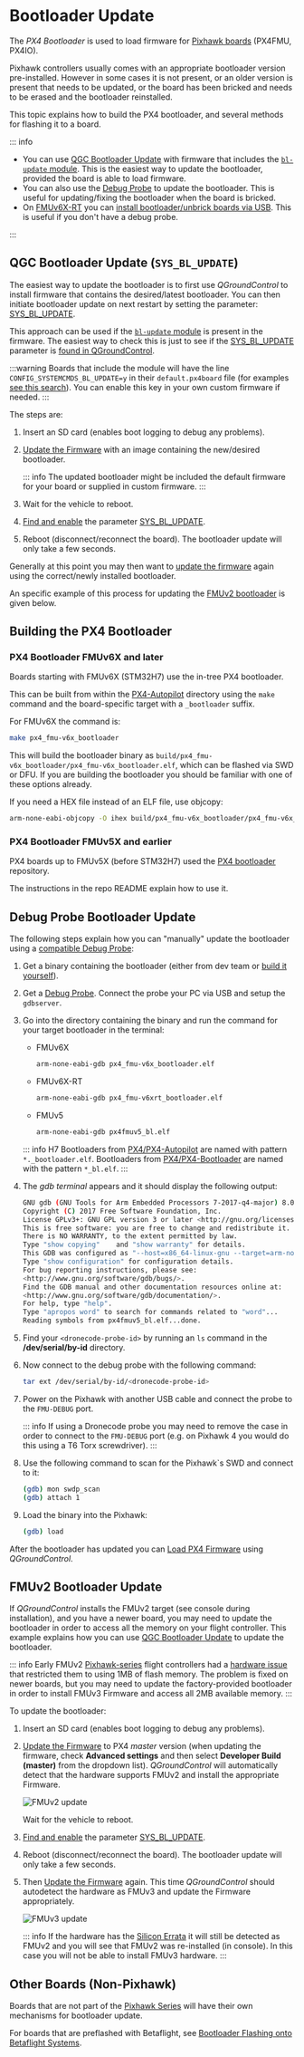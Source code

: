 # Bootloader Update

The _PX4 Bootloader_ is used to load firmware for [Pixhawk boards](../flight_controller/pixhawk_series.md) (PX4FMU, PX4IO).

Pixhawk controllers usually comes with an appropriate bootloader version pre-installed.
However in some cases it is not present, or an older version is present that needs to be updated, or the board has been bricked and needs to be erased and the bootloader reinstalled.

This topic explains how to build the PX4 bootloader, and several methods for flashing it to a board.

::: info

- You can use [QGC Bootloader Update](#qgc-bootloader-update-sys-bl-update) with firmware that includes the [`bl-update` module](../modules/modules_command.md#bl-update).
  This is the easiest way to update the bootloader, provided the board is able to load firmware.
- You can also use the [Debug Probe](#debug-probe-bootloader-update) to update the bootloader.
  This is useful for updating/fixing the bootloader when the board is bricked.
- On [FMUv6X-RT](../flight_controller/pixhawk6x-rt.md) you can [install bootloader/unbrick boards via USB](bootloader_update_v6xrt.md).
  This is useful if you don't have a debug probe.

:::

## QGC Bootloader Update (`SYS_BL_UPDATE`)

The easiest way to update the bootloader is to first use _QGroundControl_ to install firmware that contains the desired/latest bootloader.
You can then initiate bootloader update on next restart by setting the parameter: [SYS_BL_UPDATE](../advanced_config/parameter_reference.md#SYS_BL_UPDATE).

This approach can be used if the [`bl-update` module](../modules/modules_command.md#bl-update) is present in the firmware.
The easiest way to check this is just to see if the [SYS_BL_UPDATE](../advanced_config/parameter_reference.md#SYS_BL_UPDATE) parameter is [found in QGroundControl](../advanced_config/parameters.md#finding-a-parameter).

:::warning
Boards that include the module will have the line `CONFIG_SYSTEMCMDS_BL_UPDATE=y` in their `default.px4board` file (for examples [see this search](https://github.com/search?q=repo%3APX4%2FPX4-Autopilot+path%3A**%2Fdefault.px4board+CONFIG_SYSTEMCMDS_BL_UPDATE%3Dy&type=code)).
You can enable this key in your own custom firmware if needed.
:::

The steps are:

1. Insert an SD card (enables boot logging to debug any problems).
1. [Update the Firmware](../config/firmware.md#custom) with an image containing the new/desired bootloader.

   ::: info
   The updated bootloader might be included the default firmware for your board or supplied in custom firmware.
   :::

1. Wait for the vehicle to reboot.
1. [Find and enable](../advanced_config/parameters.md) the parameter [SYS_BL_UPDATE](../advanced_config/parameter_reference.md#SYS_BL_UPDATE).
1. Reboot (disconnect/reconnect the board).
   The bootloader update will only take a few seconds.

Generally at this point you may then want to [update the firmware](../config/firmware.md) again using the correct/newly installed bootloader.

An specific example of this process for updating the [FMUv2 bootloader](#fmuv2-bootloader-update) is given below.

## Building the PX4 Bootloader

### PX4 Bootloader FMUv6X and later

Boards starting with FMUv6X (STM32H7) use the in-tree PX4 bootloader.

This can be built from within the [PX4-Autopilot](https://github.com/PX4/PX4-Autopilot) directory using the `make` command and the board-specific target with a `_bootloader` suffix.

For FMUv6X the command is:

```sh
make px4_fmu-v6x_bootloader
```

This will build the bootloader binary as `build/px4_fmu-v6x_bootloader/px4_fmu-v6x_bootloader.elf`, which can be flashed via SWD or DFU.
If you are building the bootloader you should be familiar with one of these options already.

If you need a HEX file instead of an ELF file, use objcopy:

```sh
arm-none-eabi-objcopy -O ihex build/px4_fmu-v6x_bootloader/px4_fmu-v6x_bootloader.elf px4_fmu-v6x_bootloader.hex
```

### PX4 Bootloader FMUv5X and earlier

PX4 boards up to FMUv5X (before STM32H7) used the [PX4 bootloader](https://github.com/PX4/Bootloader) repository.

The instructions in the repo README explain how to use it.

## Debug Probe Bootloader Update

The following steps explain how you can "manually" update the bootloader using a [compatible Debug Probe](../debug/swd_debug.md#debug-probes-for-px4-hardware):

1. Get a binary containing the bootloader (either from dev team or [build it yourself](#building-the-px4-bootloader)).
2. Get a [Debug Probe](../debug/swd_debug.md#debug-probes-for-px4-hardware).
   Connect the probe your PC via USB and setup the `gdbserver`.
3. Go into the directory containing the binary and run the command for your target bootloader in the terminal:

   - FMUv6X

     ```sh
     arm-none-eabi-gdb px4_fmu-v6x_bootloader.elf
     ```

   - FMUv6X-RT

     ```sh
     arm-none-eabi-gdb px4_fmu-v6xrt_bootloader.elf
     ```

   - FMUv5

     ```sh
     arm-none-eabi-gdb px4fmuv5_bl.elf
     ```

   ::: info
   H7 Bootloaders from [PX4/PX4-Autopilot](https://github.com/PX4/PX4-Autopilot) are named with pattern `*._bootloader.elf`.
   Bootloaders from [PX4/PX4-Bootloader](https://github.com/PX4/PX4-Bootloader) are named with the pattern `*_bl.elf`.
   :::

4. The _gdb terminal_ appears and it should display the following output:

   ```sh
   GNU gdb (GNU Tools for Arm Embedded Processors 7-2017-q4-major) 8.0.50.20171128-git
   Copyright (C) 2017 Free Software Foundation, Inc.
   License GPLv3+: GNU GPL version 3 or later <http://gnu.org/licenses/gpl.html>
   This is free software: you are free to change and redistribute it.
   There is NO WARRANTY, to the extent permitted by law.
   Type "show copying"    and "show warranty" for details.
   This GDB was configured as "--host=x86_64-linux-gnu --target=arm-none-eabi".
   Type "show configuration" for configuration details.
   For bug reporting instructions, please see:
   <http://www.gnu.org/software/gdb/bugs/>.
   Find the GDB manual and other documentation resources online at:
   <http://www.gnu.org/software/gdb/documentation/>.
   For help, type "help".
   Type "apropos word" to search for commands related to "word"...
   Reading symbols from px4fmuv5_bl.elf...done.
   ```

5. Find your `<dronecode-probe-id>` by running an `ls` command in the **/dev/serial/by-id** directory.
6. Now connect to the debug probe with the following command:

   ```sh
   tar ext /dev/serial/by-id/<dronecode-probe-id>
   ```

7. Power on the Pixhawk with another USB cable and connect the probe to the `FMU-DEBUG` port.

   ::: info
   If using a Dronecode probe you may need to remove the case in order to connect to the `FMU-DEBUG` port (e.g. on Pixhawk 4 you would do this using a T6 Torx screwdriver).
   :::

8. Use the following command to scan for the Pixhawk`s SWD and connect to it:

   ```sh
   (gdb) mon swdp_scan
   (gdb) attach 1
   ```

9. Load the binary into the Pixhawk:

   ```sh
   (gdb) load
   ```

After the bootloader has updated you can [Load PX4 Firmware](../config/firmware.md) using _QGroundControl_.

## FMUv2 Bootloader Update

If _QGroundControl_ installs the FMUv2 target (see console during installation), and you have a newer board, you may need to update the bootloader in order to access all the memory on your flight controller.
This example explains how you can use [QGC Bootloader Update](qgc-bootloader-update-sys-bl-update) to update the bootloader.

::: info
Early FMUv2 [Pixhawk-series](../flight_controller/pixhawk_series.md#fmu_versions) flight controllers had a [hardware issue](../flight_controller/silicon_errata.md#fmuv2-pixhawk-silicon-errata) that restricted them to using 1MB of flash memory.
The problem is fixed on newer boards, but you may need to update the factory-provided bootloader in order to install FMUv3 Firmware and access all 2MB available memory.
:::

To update the bootloader:

1. Insert an SD card (enables boot logging to debug any problems).
2. [Update the Firmware](../config/firmware.md) to PX4 _master_ version (when updating the firmware, check **Advanced settings** and then select **Developer Build (master)** from the dropdown list).
   _QGroundControl_ will automatically detect that the hardware supports FMUv2 and install the appropriate Firmware.

   ![FMUv2 update](../../assets/qgc/setup/firmware/bootloader_update.jpg)

   Wait for the vehicle to reboot.

3. [Find and enable](../advanced_config/parameters.md) the parameter [SYS_BL_UPDATE](../advanced_config/parameter_reference.md#SYS_BL_UPDATE).
4. Reboot (disconnect/reconnect the board).
   The bootloader update will only take a few seconds.
5. Then [Update the Firmware](../config/firmware.md) again.
   This time _QGroundControl_ should autodetect the hardware as FMUv3 and update the Firmware appropriately.

   ![FMUv3 update](../../assets/qgc/setup/firmware/bootloader_fmu_v3_update.jpg)

   ::: info
   If the hardware has the [Silicon Errata](../flight_controller/silicon_errata.md#fmuv2-pixhawk-silicon-errata) it will still be detected as FMUv2 and you will see that FMUv2 was re-installed (in console).
   In this case you will not be able to install FMUv3 hardware.
   :::

## Other Boards (Non-Pixhawk)

Boards that are not part of the [Pixhawk Series](../flight_controller/pixhawk_series.md) will have their own mechanisms for bootloader update.

For boards that are preflashed with Betaflight, see [Bootloader Flashing onto Betaflight Systems](bootloader_update_from_betaflight.md).
